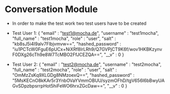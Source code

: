 # Conversation Module
- In order to make the test work two test users have to be created

- Test User 1:
{ "email" : "test1@mocha.de", "username" : "test1mocha", "full_name" : "test1mocha", "role" : "user", "salt" : "kb8sJ5i4I9alv7Flbjvmvw==", "hashed_password" : "iu1PCTcW0FguE6pUCx+NiXRf8lrLRh9/Q7GVPjCT9K6f/wov1HKBKzynvF0DXg26cTh9e8W7TcMBO2FfJCEZQA==", "__v" : 0 }

- Test User 2:
{ "email" : "test2@mocha.de", "username" : "test2mocha", "full_name" : "test2mocha", "role" : "user", "salt" : "OmMzZsKq9XLGDg8NMzoexQ==", "hashed_password" : "5MsKECnO8kKAr5r3YnbOVaYVmmOBUU/syzmOFhD/tgV656I6bBwyUAGvSDpzbpsrrpHot5hiFeWO6hrxZGcDaw==", "__v" : 0 }
